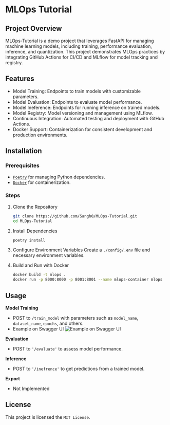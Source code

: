 # MLOps Tutorial

## Project Overview

MLOps-Tutorial is a demo project that leverages FastAPI for managing machine learning models, including training, performance evaluation, inference, and quantization. This project demonstrates MLOps practices by integrating GitHub Actions for CI/CD and MLflow for model tracking and registry.

## Features
- Model Training: Endpoints to train models with customizable parameters.
- Model Evaluation: Endpoints to evaluate model performance.
- Model Ineference: Endpoints for running inference on trained models.
- Model Registry: Model versioning and management using MLflow.
- Continuous Integration: Automated testing and deployment with GitHub Actions.
- Docker Support: Containerization for consistent development and production environments.

## Installation
### Prerequisites
- [`Poetry`](https://python-poetry.org) for managing Python dependencies.
- [`Docker`](https://www.docker.com/) for containerization.

### Steps
1. Clone the Repository
    ```bash
    git clone https://github.com/Sangh0/MLOps-Tutorial.git
    cd MLOps-Tutorial 
    ```

2. Install Dependencies
    ```bash
    poetry install
    ```

3. Configure Environment Variables
    Create a `./config/.env` file and necessary environment variables.

4. Build and Run with Docker
    ```bash
    docker build -t mlops .
    docker run -p 8000:8000 -p 8001:8001 --name mlops-container mlops
    ```

## Usage

**Model Training**
- POST to `/train_model` with parameters such as `model_name`, `dataset_name`, `epochs`, and others.
- Example on Swagger UI
    ![Example on Swagger UI](https://github.com/user-attachments/assets/d39ca33a-4f47-4612-87b8-31670bb76601)

**Evaluation**
- POST to `'/evaluate'` to assess model performance.

**Inference**
- POST to `'/inefrence'` to get predictions from a trained model.

**Export**
- Not Implemented


## License
This project is licensed the `MIT License`.
